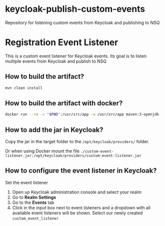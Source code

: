 # keycloak-publish-custom-events
Repository for listening custom events from Keycloak and publishing to NSQ

# Registration Event Listener

This is a custom event listener for Keycloak events. 
Its goal is to listen multiple events from Keycloak and publish to NSQ

## How to build the artifact?

```sh
mvn clean install
```

## How to build the artifact with docker?

```sh
docker run --rm -v "$PWD":/usr/src/app -w /usr/src/app maven:3-openjdk-11 mvn clean install
```

## How to add the jar in Keycloak?

Copy the jar in the target folder to the `/opt/keycloak/providers/` folder.

Or when using Docker mount the file `./custom-event-listener.jar:/opt/keycloak/providers/custom-event-listener.jar`

## How to configure the event listener in Keycloak?

Set the event listener

1. Open up Keycloak administration console and select your realm
2. Go to **Realm Settings**
3. Go to the **Events** tab
4. Click in the input box next to event listeners and a dropdown with all available event listeners will be shown. Select our newly created `custom_event_listener`

